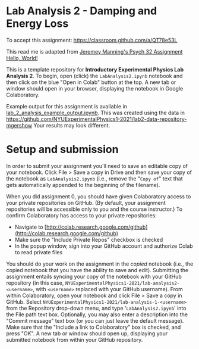 # Lab Analysis 2 - Damping and Energy Loss

To accept this assignment: https://classroom.github.com/a/QT78e53L


This read me is adapted from [Jeremey Manning's Psych 32 Assignment Hello, World!](github.com/ContextLab/psyc32-hello-world/)

This is a template repository for **Introductory Experimental Physics Lab Analysis 2**.  To begin, open (click) the `LabAnalysis2.ipynb` notebook and then click on the blue "Open in Colab" button at the top.  A new tab or window should open in your browser, displaying the notebook in Google Colaboratory.

Example output for this assignment is available in [lab_2_analysis_example_output.ipynb](https://github.com/NYUExperimentalPhysics1-2021/LabAnalysis2/blob/main/lab_2_analysis_example_output.ipynb). This was created using the data in https://github.com/NYUExperimentalPhysics1-2021/lab2-data-repository-mgershow Your results may look different. 

# Setup and submission

In order to submit your assignment you'll need to save an editable copy of your notebook.  Click File > Save a copy in Drive and then save your copy of the notebook as `LabAnalysis2.ipynb` (i.e., remove the "`Copy of`" text that gets automatically appended to the beginning of the filename).

When you did assignment 0, you should have given Colaboratory access to your private repositories on GitHub.  (By default, your assignment repositories will be accessible only to you and the course instructor.) To confirm Colaboratory has access to your private repositories:
- Navigate to [http://colab.research.google.com/github](http://colab.research.google.com/github)
- Make sure the "Include Private Repos" checkbox is checked
- In the popup window, sign into your GitHub account and authorize Colab to read private files

You should do your work on the assignment in the *copied* notebook (i.e., the copied notebook that you have the ability to save and edit).  Submitting the assignment entails syncing your copy of the notebook with your GitHub repository (in this case, `NYUExperimentalPhysics1-2021/lab-analysis2-<username>`, with `<username>` replaced with your GitHub username).  From within Colaboratory, open your notebook and click File > Save a copy in GitHub.  Select `NYUExperimentalPhysics1-2021/lab-analysis-1-<username>` from the Repository drop-down menu, and type '`LabAnalysis2.ipynb`' into the File path text box.  Optionally, you may also enter a description into the "Commit message" text box (or you can just leave the default message).  Make sure that the "Include a link to Colaboratory" box is checked, and press "OK".  A new tab or window should open up, displaying your submitted notebook from within your GitHub repository.
